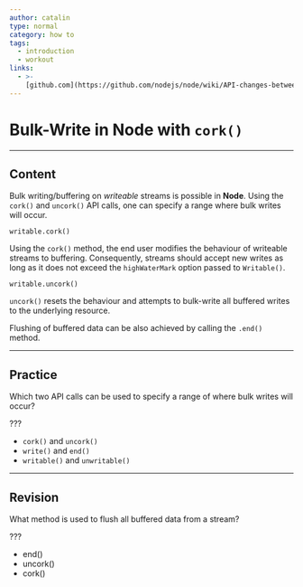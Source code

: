```yaml
---
author: catalin
type: normal
category: how to
tags:
  - introduction
  - workout
links:
  - >-
    [github.com](https://github.com/nodejs/node/wiki/API-changes-between-v0.10-and-v4#writable-streams){website}
---
```


# Bulk-Write in **Node** with `cork()`


---

## Content

Bulk writing/buffering on *writeable* streams is possible in **Node**.
Using the `cork()`  and `uncork()` API calls, one can specify a range where bulk writes will occur.

```plain-text
writable.cork()
```

Using the `cork()` method, the end user modifies the behaviour of writeable streams to buffering. Consequently, streams should accept new writes as long as it does not exceed the `highWaterMark` option passed to `Writable()`.

```plain-text
writable.uncork()
```

`uncork()` resets the behaviour and attempts to bulk-write all buffered writes to the underlying resource.

Flushing of buffered data can be also achieved by calling the `.end()` method.


---

## Practice

Which two API calls can be used to specify a range of where bulk writes will occur?

???

- `cork()` and `uncork()`
- `write()` and `end()`
- `writable()` and `unwritable()`


---

## Revision

What method is used to flush all buffered data from a stream?

???

- end()
- uncork()
- cork()
